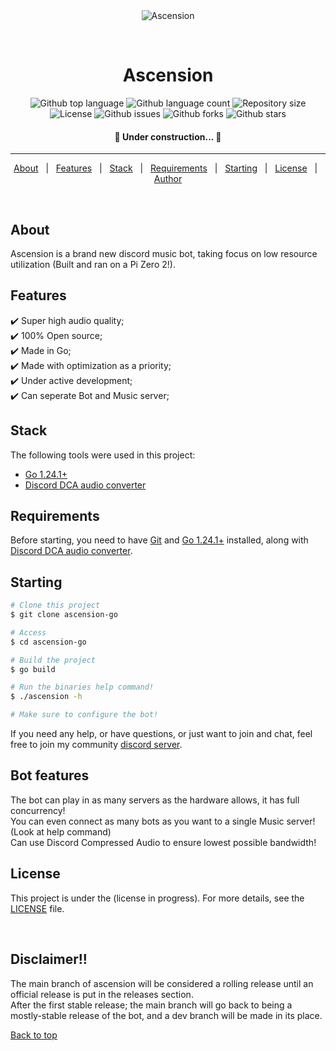 <div align="center" id="top"> 
  <img src="./.github/app.gif" alt="Ascension" /> 

  &#xa0;
</div>

<h1 align="center">Ascension</h1>

<p align="center">
  <img alt="Github top language" src="https://img.shields.io/github/languages/top/Serbirial/ascension-go?color=56BEB8">

  <img alt="Github language count" src="https://img.shields.io/github/languages/count/Serbirial/ascension-go?color=56BEB8">

  <img alt="Repository size" src="https://img.shields.io/github/repo-size/Serbirial/ascension-go?color=56BEB8">

  <img alt="License" src="https://img.shields.io/github/license/Serbirial/ascension-go?color=56BEB8">

  <img alt="Github issues" src="https://img.shields.io/github/issues/Serbirial/ascension-go?color=56BEB8" />

  <img alt="Github forks" src="https://img.shields.io/github/forks/Serbirial/ascension-go?color=56BEB8" />

  <img alt="Github stars" src="https://img.shields.io/github/stars/Serbirial/ascension-go?color=56BEB8" />
</p>

<h4 align="center"> 
	🚧 Under construction...  🚧
</h4> 

<hr>

<p align="center">
  <a href="#about">About</a> &#xa0; | &#xa0; 
  <a href="#features">Features</a> &#xa0; | &#xa0;
  <a href="#stack">Stack</a> &#xa0; | &#xa0;
  <a href="#requirements">Requirements</a> &#xa0; | &#xa0;
  <a href="#starting">Starting</a> &#xa0; | &#xa0;
  <a href="#license">License</a> &#xa0; | &#xa0;
  <a href="https://github.com/Serbirial" target="_blank">Author</a>
</p>

<br>

## About ##

Ascension is a brand new discord music bot, taking focus on low resource utilization (Built and ran on a Pi Zero 2!).<br/>

## Features ##

:heavy_check_mark: Super high audio quality;\
:heavy_check_mark: 100% Open source;\
:heavy_check_mark: Made in Go;\
:heavy_check_mark: Made with optimization as a priority;\
:heavy_check_mark: Under active development;\
:heavy_check_mark: Can seperate Bot and Music server;

## Stack ##

The following tools were used in this project:

- [Go 1.24.1+](https://go.dev/dl/go1.24.3.windows-amd64.msi)
- [Discord DCA audio converter](https://github.com/bwmarrin/dca)
  
##  Requirements ##

Before starting, you need to have [Git](https://git-scm.com) and [Go 1.24.1+](https://go.dev/dl/go1.24.3.windows-amd64.msi) installed, along with [Discord DCA audio converter](https://github.com/bwmarrin/dca).

## Starting ##

```bash
# Clone this project
$ git clone ascension-go

# Access
$ cd ascension-go

# Build the project
$ go build

# Run the binaries help command!
$ ./ascension -h

# Make sure to configure the bot!
```


If you need any help, or have questions, or just want to join and chat, feel free to join my community [discord server](https://discord.gg/Pdytkk8sGy).
## Bot features ##
The bot can play in as many servers as the hardware allows, it has full concurrency!\
You can even connect as many bots as you want to a single Music server! (Look at help command)\
Can use Discord Compressed Audio to ensure lowest possible bandwidth!

## License ##

This project is under the (license in progress). For more details, see the [LICENSE](LICENSE.md) file.

&#xa0;

## Disclaimer!! ##
The main branch of ascension will be considered a rolling release until an official release is put in the releases section.\
After the first stable release; the main branch will go back to being a mostly-stable release of the bot, and a dev branch will be made in its place.

<a href="#top">Back to top</a>
